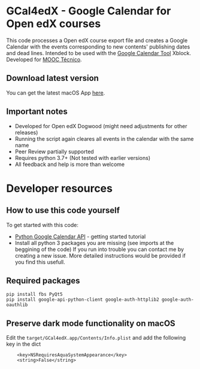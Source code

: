 # GCal4edX - Google Calendar for Open edX courses

This code processes a Open edX course export file and creates a Google Calendar with the events corresponding to new contents' publishing dates and dead lines.
Intended to be used with the [Google Calendar Tool] Xblock.
Developed for [MOOC Técnico].

## Download latest version
You can get the latest macOS App [here].

## Important notes
* Developed for Open edX Dogwood (might need adjustments for other releases)
* Running the script again cleares all events in the calendar with the same name
* Peer Review partially supported
* Requires python 3.7+ (Not tested with earlier versions)
* All feedback and help is more than welcome

# Developer resources

## How to use this code yourself
To get started with this code:
* [Python Google Calendar API] - getting started tutorial
* Install all python 3 packages you are missing (see imports at the beggining of the code)
If you run into trouble you can contact me by creating a new issue. More detailed instructions would be provided if you find this usefull.

## Required packages
```
pip install fbs PyQt5
pip install google-api-python-client google-auth-httplib2 google-auth-oauthlib
```

## Preserve dark mode functionality on macOS

Edit the `target/GCal4edX.app/Contents/Info.plist` and add the following key in the dict

```
    <key>NSRequiresAquaSystemAppearance</key>
    <string>False</string>
```

[Google Calendar Tool]: https://edx.readthedocs.io/projects/open-edx-ca/en/dogwood/exercises_tools/google_calendar.html 
[MOOC Técnico]: https://mooc.tecnico.ulisboa.pt
[Python Google Calendar API]: https://developers.google.com/calendar/quickstart/python
[here]: https://fbs.sh/victor/GCal4edX/GCal4edX.dmg
